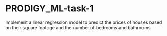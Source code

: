 # PRODIGY_ML-task-1
Implement a linear regression model to predict the prices of houses based on their square footage and the number of bedrooms and bathrooms
